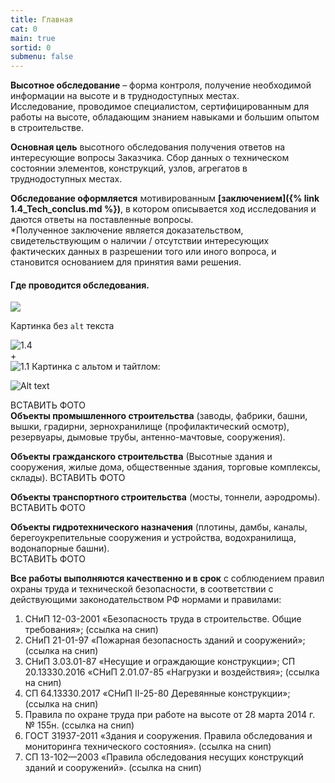 ```yaml
---
title: Главная
cat: 0
main: true
sortid: 0
submenu: false
---
```


**Высотное обследование** – форма контроля, получение необходимой информации на высоте и в труднодоступных местах.    
Исследование, проводимое специалистом, сертифицированным для работы на высоте, обладающим знанием навыками и большим опытом в строительстве.

**Основная цель** высотного обследования получения ответов на интересующие вопросы Заказчика. Сбор данных о техническом состоянии элементов, конструкций, узлов, агрегатов в труднодоступных местах.

**Обследование оформляется** мотивированным __[заключением]({% link 1.4_Tech_conclus.md %})__, в котором описывается ход исследования и даются ответы на поставленные вопросы.   
*Полученное заключение является доказательством, свидетельствующим о наличии / отсутствии интересующих фактических данных в разрешении того или иного вопроса, и становится основанием для принятия вами решения.

#### Где проводится обследования.
![](//0/150x100)


Картинка без `alt` текста

![1.4](//img/toplogo/1.4.jpg/150x100)   
+   
![1.1](//0.jpg/150x100)
Картинка с альтом и тайтлом:

![Alt text](//img/toplogo/1.4.jpg/150x100 "Можно задать title")

[jpg]: //0/250x100
[0]: //placehold.it/250x100

ВСТАВИТЬ ФОТО   
**Объекты промышленного строительства** (заводы, фабрики, башни, вышки, градирни, зернохранилище (профилактический осмотр), резервуары, дымовые трубы, антенно-мачтовые, сооружения).

**Объекты гражданского строительства** (Высотные здания и сооружения, жилые дома, общественные здания, торговые комплексы, склады).
ВСТАВИТЬ ФОТО 

**Объекты транспортного строительства** (мосты, тоннели, аэродромы).    
ВСТАВИТЬ ФОТО

**Объекты гидротехнического назначения** (плотины, дамбы, каналы, берегоукрепительные сооружения и устройства, водохранилища, водонапорные башни).   
ВСТАВИТЬ ФОТО


**Все работы выполняются качественно и в срок** с соблюдением правил охраны труда и технической безопасности, в соответствии с действующими законодательством РФ нормами и правилами:    
1. СНиП 12-03-2001 «Безопасность труда в строительстве. Общие требования»; (ссылка на снип)   
2. СНиП 21-01-97 «Пожарная безопасность зданий и сооружений»; (ссылка на снип)   
3. СНиП 3.03.01-87 «Несущие и ограждающие конструкции»; СП 20.13330.2016 «СНиП 2.01.07-85 «Нагрузки и воздействия»; (ссылка на снип)   
4. СП 64.13330.2017 «СНиП II-25-80 Деревянные конструкции»; (ссылка на снип)   
5. Правила по охране труда при работе на высоте от 28 марта 2014 г. № 155н. (ссылка на снип)   
6. ГОСТ 31937-2011 «Здания и сооружения. Правила обследования и мониторинга технического состояния». (ссылка на снип)   
7. СП 13-102—2003 «Правила обследования несущих конструкций зданий и сооружений». (ссылка на снип)   
